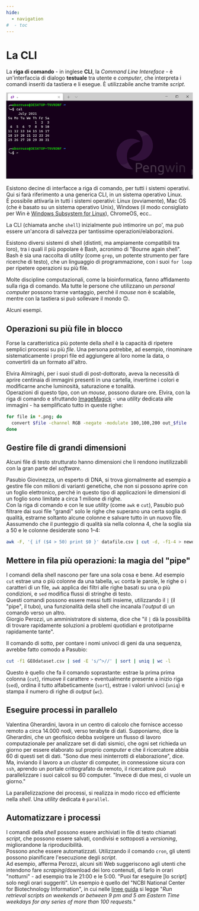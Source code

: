 ```yaml
---
hide:
  - navigation
#  - toc
---
```


# La CLI

La **riga di comando** - in inglese **CLI**, la *Command Line Intereface* - è un'interfaccia di dialogo **testuale** tra utente e *computer*, che interpreta i comandi inseriti da tastiera e li esegue. È utilizzabile anche tramite *script*.

![](./images/cli_00.png)

Esistono decine di interfacce a riga di comando, per tutti i sistemi operativi. Qui si farà riferimento a una generica CLI, in un sistema operativo Linux.<br>
È possibile attivarla in tutti i sistemi operativi: Linux (ovviamente), Mac OS (che è basato su un sistema operativo Unix), Windows (il modo consigliato per Win è [Windows Subsystem for Linux](https://docs.microsoft.com/en-us/windows/wsl/install-win10)), ChromeOS, ecc..

La CLI (chiamata anche `shell`) inizialmente può intimorire un po', ma può essere un'ancora di salvezza per tantissime operazioni/elaborazioni.

Esistono diversi sistemi di shell (distinti, ma ampiamente compatibili tra loro), tra i quali il più popolare è Bash, acronimo di "Bourne again shell".<br>
Bash è sia una raccolta di *utility* (come `grep`, un potente strumento per fare ricerche di testo), che un linguaggio di programmazione, con i suoi `for loop` per ripetere operazioni su più file.

Molte discipline computazionali, come la bioinformatica, fanno affidamento sulla riga di comando. Ma tutte le persone che utilizzano un *personal computer* possono trarne vantaggio, perché il *mouse* non è scalabile, mentre con la tastiera si può sollevare il mondo 🙃.

Alcuni esempi.

## Operazioni su più file in blocco

Forse la caratteristica più potente della *shell* è la capacità di ripetere semplici processi su più *file*. Una persona potrebbe, ad esempio, rinominare sistematicamente i propri file ed aggiungere al loro nome la data, o convertirli da un formato all'altro.

Elvira Almiraghi, per i suoi studi di post-dottorato, aveva la necessità di aprire centinaia di immagini presenti in una cartella, invertirne i colori e modificarne anche luminosità, saturazione e tonalità.<br>
Operazioni di questo tipo, con un *mouse*, possono durare ore. Elvira, con la riga di comando e sfruttando [ImageMagick](https://imagemagick.org/) - una *utility* dedicata alle immagini - ha semplificato tutto in queste righe:

```bash
for file in *.png; do
  convert $file -channel RGB -negate -modulate 100,100,200 out_$file
done
```

## Gestire file di grandi dimensioni

Alcuni file di testo strutturato hanno dimensioni che li rendono inutilizzabili con la gran parte del *software*.

Pasubio Giovinezza, un esperto di DNA, si trova giornalmente ad esempio a gestire file con milioni di varianti genetiche, che non si possono aprire con un foglio elettronico, perché in questo tipo di applicazioni le dimensioni di un foglio sono limitate a circa 1 milione di righe.<br>
Con la riga di comando e con le sue *utility* (come `awk` e `cut`), Pasubio  può filtrare dai suoi file "grandi" solo le righe che superano una certa soglia di qualità, estrarne soltanto alcune colonne e salvare tutto in un nuovo file. Aassumendo che il punteggio di qualità sia nella colonna 4, che la soglia sia a 50 e le colonne desiderate sono 1–4:

```bash
awk -F, '{ if ($4 > 50) print $0 }' datafile.csv | cut -d, -f1-4 > newdatafile.csv
```

## Mettere in fila più operazioni: la magia del "pipe"

I comandi della shell nascono per fare una sola cosa e bene. Ad esempio `cut` estrae una o più colonne da una tabella, `wc` conta le parole, le righe o i caratteri di un file, `awk` applica dei filtri alle righe basati su una o più condizioni, e `sed` modifica flussi di stringhe di testo.<br>
Questi comandi possono essere messi tutti insieme, utilizzando il `|` (il "pipe", il tubo), una funzionalità della shell che incanala l'*output* di un comando verso un altro.<br>
Giorgio Perozzi, un amministratore di sistema, dice che "il `|` dà la possibilità di trovare rapidamente soluzioni a problemi quotidiani e prototiparne rapidamente tante".

Il comando di sotto, per contare i nomi univoci di geni da una sequenza, avrebbe fatto comodo a Pasubio:

```bash
cut -f1 GEOdataset.csv | sed -E 's/^>//' | sort | uniq | wc -l
```

Questo è quello che fa il comando soprastante: estrae la prima prima colonna (`cut`), rimuove il carattere `>` eventualmente presente a inizio riga (`sed`), ordina il tutto alfabeticamente (`sort`), estrae i valori univoci (`uniq`) e stampa il numero di righe di *output* (`wc`).

## Eseguire processi in parallelo

Valentina Gherardini, lavora in un centro di calcolo che fornisce accesso remoto a circa 14.000 nodi, verso terabyte di dati. Supponiamo, dice la Gherardini, che un geofisico debba svolgere un flusso di lavoro computazionale per analizzare set di dati sismici, che ogni set richieda un giorno per essere elaborato sul proprio *computer* e che il ricercatore abbia 60 di questi set di dati. "Sono due mesi ininterrotti di elaborazione", dice.<br>
Ma, inviando il lavoro a un *cluster* di computer, in connessione sicura con `ssh`, aprendo un portale crittografato da remoto, il ricercatore può parallelizzare i suoi calcoli su 60 computer. "Invece di due mesi, ci vuole un giorno."

La parallelizzazione dei processi, si realizza in modo ricco ed efficiente nella *shell*. Una *utility* dedicata è `parallel`.

## Automatizzare i processi

I comandi della *shell* possono essere archiviati in file di testo chiamati *script*, che possono essere salvati, condivisi e sottoposti a *versioning*, migliorandone la riproducibilità.<br>
Possono anche essere automatizzati. Utilizzando il comando `cron`, gli utenti possono pianificare l'esecuzione degli *script*.<br>
Ad esempio, afferma Perozzi, alcuni siti Web suggeriscono agli utenti che intendono fare *scraping*/download dei loro contenuti, di farlo in orari "notturni" - ad esempio tra le 21:00 e le 5:00. "Puoi far eseguire [lo script] solo negli orari suggeriti". Un esempio è quello del "NCBI National Center for Biotechnology Information", in cui nelle [linee guida](https://www.ncbi.nlm.nih.gov/home/about/policies/) si legge "*Run retrieval scripts on weekends or between 9 pm and 5 am Eastern Time weekdays for any series of more than 100 requests.*"
